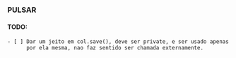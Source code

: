 ### PULSAR

#### TODO:
    - [ ] Dar um jeito em col.save(), deve ser private, e ser usado apenas
          por ela mesma, nao faz sentido ser chamada externamente.
